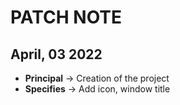 # PATCH NOTE

## April, 03 2022

- **Principal** -> Creation of the project 
- **Specifies** -> Add icon, window title
